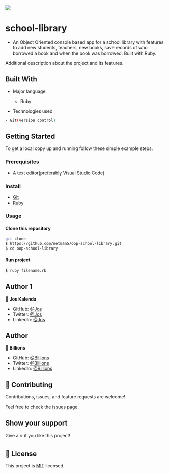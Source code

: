 ![](https://img.shields.io/badge/school-library-dodgerblue)


# school-library


- An Object Oriented console based app for a school library with features to add new students, teachers, new books, save records of who borrowed a book and when the book was borrowed. Built with Ruby.

Additional description about the project and its features.

## Built With

- Major language
  - Ruby

- Technologies used

```bash
- Git(version control)
```

## Getting Started

To get a local copy up and running follow these simple example steps.


### Prerequisites

- A text editor(preferably Visual Studio Code)

### Install

- [Git](https://git-scm.com/downloads)
- [Ruby](https://www.ruby-lang.org/en/downloads/)

### Usage

#### Clone this repository

```bash
git clone
$ https://github.com/netman5/oop-school-library.git
$ cd oop-school-library
```

#### Run project

```bash
$ ruby filename.rb
```

## Author 1

👤 **Jos Kalenda**

- GitHub: [@Jos](https://github.com/joskalenda)
- Twitter: [@Jos](https://twitter.com/joskalenda)
- LinkedIn: [@Jos](https://www.linkedin.com/in/jos-kalenda/)

## Author

👤 **Billions**

- GitHub: [@Billions](https://github.com/)
- Twitter: [@Billions](https://twitter.com/)
- LinkedIn: [@Billions](https://www.linkedin.com/)

## 🤝 Contributing

Contributions, issues, and feature requests are welcome!

Feel free to check the [issues page](https://github.com/joskalenda/school-library/issues).

## Show your support

Give a ⭐️ if you like this project!

## 📝 License

This project is [MIT](https://opensource.org/licenses/MIT) licensed.